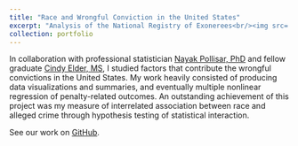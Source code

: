 ```yaml
---
title: "Race and Wrongful Conviction in the United States"
excerpt: "Analysis of the National Registry of Exonerees<br/><img src='/images/500x300.png'>"
collection: portfolio
---
```


In collaboration with professional statistician [Nayak Pollisar, PhD](https://www.mwlight.com/#about-us) and fellow graduate [Cindy Elder, MS](https://www.linkedin.com/in/cindy-elder-0600a7293/), I studied factors that contribute the wrongful convictions in the United States. 
My work heavily consisted of producing data visualizations and summaries, and eventually multiple nonlinear regression of penalty-related outcomes. 
An outstanding achievement of this project was my measure of interrelated association between race and alleged crime through hypothesis testing of statistical interaction.

See our work on [GitHub](https://github.com/alejandroh3005/exoneree-project).